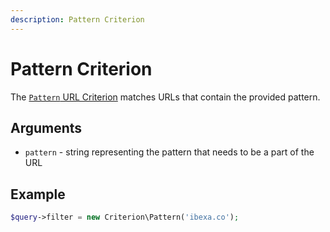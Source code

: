 ```yaml
---
description: Pattern Criterion
---
```


# Pattern Criterion

The [`Pattern` URL Criterion](/api/php_api/php_api_reference/classes/Ibexa-Contracts-Core-Repository-Values-URL-Query-Criterion-SectionId.html) matches URLs that contain the provided pattern.

## Arguments

- `pattern` - string representing the pattern that needs to be a part of the URL

## Example

``` php
$query->filter = new Criterion\Pattern('ibexa.co');
```
